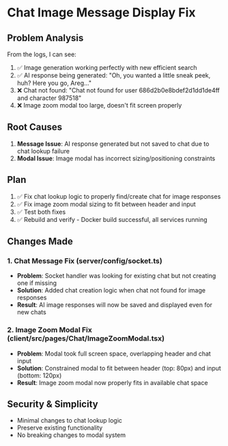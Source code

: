# Chat Image Message Display Fix

## Problem Analysis
From the logs, I can see:
1. ✅ Image generation working perfectly with new efficient search
2. ✅ AI response being generated: "Oh, you wanted a little sneak peek, huh? Here you go, Areg..."
3. ❌ Chat not found: "Chat not found for user 686d2b0e8bdef2d1dd1de4ff and character 987518"
4. ❌ Image zoom modal too large, doesn't fit screen properly

## Root Causes
1. **Message Issue**: AI response generated but not saved to chat due to chat lookup failure
2. **Modal Issue**: Image modal has incorrect sizing/positioning constraints

## Plan
1. ✅ Fix chat lookup logic to properly find/create chat for image responses
2. ✅ Fix image zoom modal sizing to fit between header and input
3. ✅ Test both fixes
4. ✅ Rebuild and verify - Docker build successful, all services running

## Changes Made
### 1. Chat Message Fix (server/config/socket.ts)
- **Problem**: Socket handler was looking for existing chat but not creating one if missing
- **Solution**: Added chat creation logic when chat not found for image responses
- **Result**: AI image responses will now be saved and displayed even for new chats

### 2. Image Zoom Modal Fix (client/src/pages/Chat/ImageZoomModal.tsx)
- **Problem**: Modal took full screen space, overlapping header and chat input
- **Solution**: Constrained modal to fit between header (top: 80px) and input (bottom: 120px)
- **Result**: Image zoom modal now properly fits in available chat space

## Security & Simplicity
- Minimal changes to chat lookup logic
- Preserve existing functionality
- No breaking changes to modal system
